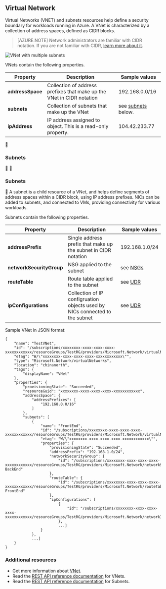 ## Virtual Network
Virtual Networks (VNET) and subnets resources help define a security boundary for workloads running in Azure. A VNet is characterized by a collection of address spaces, defined as CIDR blocks. 

>[AZURE.NOTE] Network administrators are familiar with CIDR notation. If you are not familiar with CIDR, [learn more about it](http://whatismyipaddress.com/cidr).

![VNet with multiple subnets](./media/resource-groups-networking/Figure4.png)

VNets contain the following properties.

|Property|Description|Sample values|
|---|---|---|
|**addressSpace**|Collection of address prefixes that make up the VNet in CIDR notation|192.168.0.0/16|
|**subnets**|Collection of subnets that make up the VNet|see [subnets](#Subnets) below.|
|**ipAddress**|IP address assigned to object. This is a read-only property.|104.42.233.77|


### Subnets


### <a name="Subnets"></a> Subnets

A subnet is a child resource of a VNet, and helps define segments of address spaces within a CIDR block, using IP address prefixes. NICs can be added to subnets, and connected to VMs, providing connectivity for various workloads.

Subnets contain the following properties. 

|Property|Description|Sample values|
|---|---|---|
|**addressPrefix**|Single address prefix that make up the subnet in CIDR notation|192.168.1.0/24|
|**networkSecurityGroup**|NSG applied to the subnet|see [NSGs](#Network-Security-Group)|
|**routeTable**|Route table applied to the subnet|see [UDR](#Route-table)|
|**ipConfigurations**|Collection of IP configruation objects used by NICs connected to the subnet|see [UDR](#Route-table)|


Sample VNet in JSON format:

	{
	    "name": "TestVNet",
	    "id": "/subscriptions/xxxxxxxx-xxxx-xxxx-xxxx-xxxxxxxxxxxx/resourceGroups/TestRG/providers/Microsoft.Network/virtualNetworks/TestVNet",
	    "etag": "W/\"xxxxxxxx-xxxx-xxxx-xxxx-xxxxxxxxxxxx\"",
	    "type": "Microsoft.Network/virtualNetworks",
	    "location": "chinanorth",
	    "tags": {
	        "displayName": "VNet"
	    },
	    "properties": {
	        "provisioningState": "Succeeded",
	        "resourceGuid": "xxxxxxxx-xxxx-xxxx-xxxx-xxxxxxxxxxxx",
	        "addressSpace": {
	            "addressPrefixes": [
	                "192.168.0.0/16"
	            ]
	        },
	        "subnets": [
	            {
	                "name": "FrontEnd",
	                "id": "/subscriptions/xxxxxxxx-xxxx-xxxx-xxxx-xxxxxxxxxxxx/resourceGroups/TestRG/providers/Microsoft.Network/virtualNetworks/TestVNet/subnets/FrontEnd",
	                "etag": "W/\"xxxxxxxx-xxxx-xxxx-xxxx-xxxxxxxxxxxx\"",
	                "properties": {
	                    "provisioningState": "Succeeded",
	                    "addressPrefix": "192.168.1.0/24",
	                    "networkSecurityGroup": {
	                        "id": "/subscriptions/xxxxxxxx-xxxx-xxxx-xxxx-xxxxxxxxxxxx/resourceGroups/TestRG/providers/Microsoft.Network/networkSecurityGroups/NSG-BackEnd"
	                    },
	                    "routeTable": {
	                        "id": "/subscriptions/xxxxxxxx-xxxx-xxxx-xxxx-xxxxxxxxxxxx/resourceGroups/TestRG/providers/Microsoft.Network/routeTables/UDR-FrontEnd"
	                    },
	                    "ipConfigurations": [
	                        {
	                            "id": "/subscriptions/xxxxxxxx-xxxx-xxxx-xxxx-xxxxxxxxxxxx/resourceGroups/TestRG/providers/Microsoft.Network/networkInterfaces/NICWEB1/ipConfigurations/ipconfig1"
	                        },
	                        ...]
	                }
	            },
	            ...]
	    }
	}

### Additional resources

- Get more information about [VNet](/documentation/articles/virtual-networks-overview/).
- Read the [REST API reference documentation](https://msdn.microsoft.com/zh-cn/library/azure/mt163650.aspx) for VNets.
- Read the [REST API reference documentation](https://msdn.microsoft.com/zh-cn/library/azure/mt163618.aspx) for Subnets.